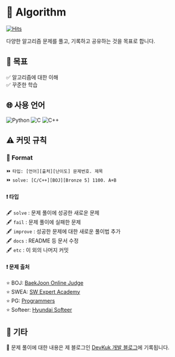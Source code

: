 # 🧠 Algorithm

[![Hits](https://hits.seeyoufarm.com/api/count/incr/badge.svg?url=https%3A%2F%2Fgithub.com%2Flunamundus%2Falgorithm.git&count_bg=%2300A0FF&title_bg=%23555555&icon=github.svg&icon_color=%23E7E7E7&title=algorithm&edge_flat=true)](https://hits.seeyoufarm.com)

다양한 알고리즘 문제를 풀고, 기록하고 공유하는 것을 목표로 합니다.

## 👊 목표

✅ 알고리즘에 대한 이해  
✅ 꾸준한 학습

## 🌐 사용 언어

![Python](https://img.shields.io/badge/-Python-3776AB?style=for-the-badge&logo=Python&logoColor=white) 
![C](https://img.shields.io/badge/c-%2300599C.svg?style=for-the-badge&logo=c&logoColor=white) 
![C++](https://img.shields.io/badge/c++-%2300599C.svg?style=for-the-badge&logo=c%2B%2B&logoColor=white)

## ⚠️ 커밋 규칙

### 📝 Format

⏩ `타입: [언어][출처][난이도] 문제번호. 제목`  
⏩ `solve: [C/C++][BOJ][Bronze 5] 1100. A+B`

#### ❗ 타입

🖋️ `solve` : 문제 풀이에 성공한 새로운 문제  
🖋️ `fail` : 문제 풀이에 실패한 문제  
🖋️ `improve` : 성공한 문제에 대한 새로운 풀이법 추가  
🖋️ `docs` : README 등 문서 수정  
🖋️ `etc` : 이 외의 나머지 커밋

#### ❗ 문제 출처

⭐ BOJ: [BaekJoon Online Judge](https://www.acmicpc.net/)  
⭐ SWEA: [SW Expert Academy](https://swexpertacademy.com/main/main.do)  
⭐ PG: [Programmers](https://school.programmers.co.kr/learn/challenges?order=recent)  
⭐ Softeer: [Hyundai Softeer](https://softeer.ai/practice)

## 📘 기타

📘 문제 풀이에 대한 내용은 제 블로그인 [DevKuk 개발 블로그](https://devkuk.tistory.com/)에 기록됩니다.
